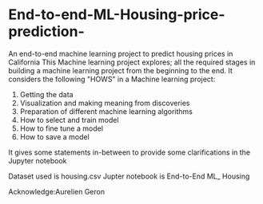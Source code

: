 # End-to-end-ML-Housing-price-prediction-
An end-to-end machine learning project to predict housing prices in California
This Machine learning project explores; all the required stages in building a machine learning project from the beginning to the end. 
It considers the following "HOWS" in a Machine learning project: 
  1) Getting the data
  2) Visualization and making meaning from discoveries
  3) Preparation of different machine learning algorithms
  4) How to select and train model
  5) How to fine tune a model
  6) How to save a model 

It gives some statements in-between to provide some clarifications in the Jupyter notebook

Dataset used is housing.csv
Jupter notebook is End-to-End ML_ Housing

Acknowledge:Aurelien Geron
